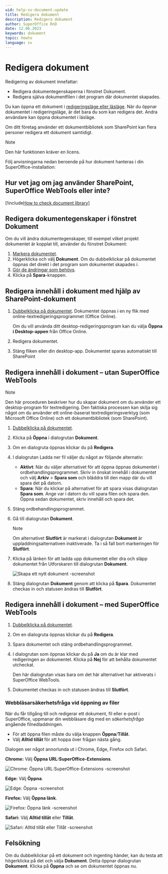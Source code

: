 ```yaml
---
uid: help-sv-document-update
title: Redigera dokument
description: Redigera dokument
author: SuperOffice RnD
date: 12.06.2023
keywords: dokument
topic: howto
language: sv
---
```


# Redigera dokument

Redigering av dokument innefattar:

* Redigera dokumentegenskaperna i fönstret Dokument.
* Redigera själva dokumentfilen i det program där dokumentet skapades.

Du kan öppna ett dokument i [redigeringsläge eller läsläge][1]. När du öppnar dokumentet i redigeringsläge, är det bara du som kan redigera det. Andra användare kan öppna dokumentet i läsläge.

Om ditt företag använder ett dokumentbibliotek som SharePoint kan flera personer redigera ett dokument samtidigt.

> [!NOTE]
> Den här funktionen kräver en licens.

Följ anvisningarna nedan beroende på hur dokument hanteras i din SuperOffice-installation:

## Hur vet jag om jag använder SharePoint, SuperOffice WebTools eller inte?

[!include[How to check document library](includes/webtools-or-sharepoint.md)]

## Redigera dokumentegenskaper i fönstret Dokument

Om du vill ändra dokumentegenskaper, till exempel vilket projekt dokumentet är kopplat till, använder du fönstret Dokument:

1. [Markera dokumentet][2].
2. Högerklicka och välj **Dokument**. Om du dubbelklickar på dokumentet öppnas det direkt i det program som dokumentet skapades i.
3. [Gör de ändringar som behövs][3].
4. Klicka på **Spara**-knappen.

## Redigera innehåll i dokument med hjälp av SharePoint-dokument

1. [Dubbelklicka på dokumentet][2]. Dokumentet öppnas i en ny flik med online-textredigeringsprogrammet (Office Online).

    Om du vill använda ditt desktop-redigeringsprogram kan du välja **Öppna i Desktop-appen** från Office Online.

2. Redigera dokumentet.

3. Stäng fliken eller din desktop-app. Dokumentet sparas automatiskt till SharePoint

## Redigera innehåll i dokument – utan SuperOffice WebTools

> [!NOTE]
> Den här proceduren beskriver hur du skapar dokument om du använder ett desktop-program för textredigering. Den faktiska processen kan skilja sig något om du använder ett online-baserat textredigeringsverktyg (som Microsoft Office Online) och ett dokumentbibliotek (som SharePoint).

1. [Dubbelklicka på dokumentet][2].
2. Klicka på **Öppna** i dialogrutan **Dokument**.
3. Om en dialogruta öppnas klickar du på **Redigera**.
4. I dialogrutan Ladda ner fil väljer du något av följande alternativ:
    * **Aktivt**: När du väljer alternativet för att öppna öppnas dokumentet i ordbehandlingsprogrammet. Skriv in önskat innehåll i dokumentet och välj **Arkiv** > **Spara som** och bläddra till den mapp där du vill spara det på datorn.
    * **Spara**: När du klickar på alternativet för att spara visas dialogrutan **Spara som**. Ange var i datorn du vill spara filen och spara den. Öppna sedan dokumentet, skriv innehåll och spara det.
5. Stäng ordbehandlingsprogrammet.
6. Gå till dialogrutan **Dokument**.

    > [!NOTE]
    > Om alternativet **Slutfört** är markerat i dialogrutan **Dokument** är uppladdningsalternativen inaktiverade. Ta i så fall bort markeringen för **Slutfört**.

7. Klicka på länken för att ladda upp dokumentet eller dra och släpp dokumentet från Utforskaren till dialogrutan **Dokument**.

    ![Skapa ett nytt dokument -screenshot][img1]

8. Stäng dialogrutan **Dokument** genom att klicka på **Spara**. Dokumentet checkas in och statusen ändras till **Slutfört**.

## Redigera innehåll i dokument – med SuperOffice WebTools

1. [Dubbelklicka på dokumentet][2].
2. Om en dialogruta öppnas klickar du på **Redigera**.
3. Spara dokumentet och stäng ordbehandlingsprogrammet.
4. I dialogrutan som öppnas klickar du på **Ja** om du är klar med redigeringen av dokumentet. Klicka på **Nej** för att behålla dokumentet utcheckat.

    Den här dialogrutan visas bara om det här alternativet har aktiverats i SuperOffice WebTools.

5. Dokumentet checkas in och statusen ändras till **Slutfört**.

### <a id="allow" />Webbläsarsäkerhetsfråga vid öppning av filer

När du får tillgång till och redigerar ett dokument, fil eller e-post i SuperOffice, uppmanar din webbläsare dig med en *säkerhetsfråga* angående filnedladdningen.

* För att öppna filen måste du välja knappen **Öppna**/**Tillåt**.
* Välj **Alltid tillåt** för att hoppa över frågan nästa gång.

Dialogen ser något annorlunda ut i Chrome, Edge, Firefox och Safari.

**Chrome:** Välj **Öppna URL:SuperOffice-Extensions**.

![Chrome: Öppna URL:SuperOffice-Extensions -screenshot][img5]

**Edge:** Välj **Öppna**.

![Edge: Öppna -screenshot][img2]

**Firefox:** Välj **Öppna länk**.

![Firefox: Öppna länk -screenshot][img3]

**Safari:** Välj **Alltid tillåt** eller **Tillåt**.

![Safari: Alltid tillåt eller Tillåt -screenshot][img4]

## Felsökning

Om du dubbelklickar på ett dokument och ingenting händer, kan du testa att högerklicka på det och välja **Dokument**. Detta öppnar dialogrutan **Dokument**. Klicka på **Öppna** och se om dokumentet öppnas nu.

<!-- Referenced links -->
[1]: lock.md
[2]: open.md
[3]: screen/index.md

<!-- Referenced images -->
[img1]: ../../../media/loc/en/document/upload.png
[img2]: ../../../media/loc/en/webtools/webtools-edge-security-question.png
[img3]: ../../../media/loc/en/webtools/webtools-firefox-security-question.png
[img4]: ../../../media/loc/en/webtools/webtools-safari-security-question.png
[img5]: ../../../media/loc/en/webtools/webtools-chrome-security-question.png
